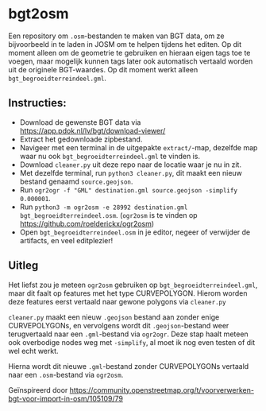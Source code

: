 # bgt2osm

Een repository om `.osm`-bestanden te maken van BGT data, om ze bijvoorbeeld in te laden in JOSM om te helpen tijdens het editen. Op dit moment alleen om de geometrie te gebruiken en hieraan eigen tags toe te voegen, maar mogelijk kunnen tags later ook automatisch vertaald worden uit de originele BGT-waardes. Op dit moment werkt alleen `bgt_begroeidterreindeel.gml`.

## Instructies:

- Download de gewenste BGT data via https://app.pdok.nl/lv/bgt/download-viewer/
- Extract het gedownloade zipbestand.
- Navigeer met een terminal in de uitgepakte `extract/`-map, dezelfde map waar nu ook `bgt_begroeidterreindeel.gml` te vinden is.
- Download `cleaner.py` uit deze repo naar de locatie waar je nu in zit.
- Met dezelfde terminal, run `python3 cleaner.py`, dit maakt een nieuw bestand genaamd `source.geojson`.
- Run `ogr2ogr -f "GML" destination.gml source.geojson -simplify 0.000001`.
- Run `python3 -m ogr2osm -e 28992 destination.gml bgt_begroeidterreindeel.osm`. (`ogr2osm` is te vinden op https://github.com/roelderickx/ogr2osm) 
- Open `bgt_begroeidterreindeel.osm` in je editor, negeer of verwijder de artifacts, en veel editplezier!

## Uitleg

Het liefst zou je meteen `ogr2osm` gebruiken op `bgt_begroeidterreindeel.gml`, maar dit faalt op features met het type CURVEPOLYGON. Hierom worden deze features eerst vertaald naar gewone polygons via `cleaner.py`

`cleaner.py` maakt een nieuw `.geojson` bestand aan zonder enige CURVEPOLYGONs, en vervolgens wordt dit `.geojson`-bestand weer terugvertaald naar een `.gml`-bestand via `ogr2ogr`. Deze stap haalt meteen ook overbodige nodes weg met `-simplify`, al moet ik nog even testen of dit wel echt werkt.

Hierna wordt dit nieuwe `.gml`-bestand zonder CURVEPOLYGONs vertaald naar een `.osm`-bestand via `ogr2osm`.

Geïnspireerd door https://community.openstreetmap.org/t/voorverwerken-bgt-voor-import-in-osm/105109/79